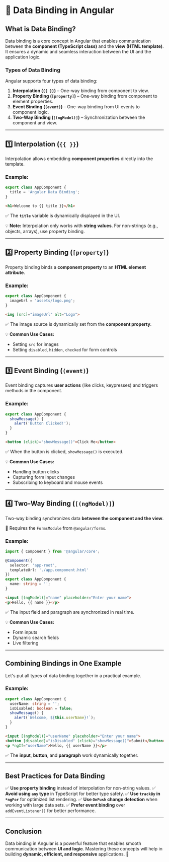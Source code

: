 # 🔗 Data Binding in Angular

## **What is Data Binding?**
Data binding is a core concept in Angular that enables communication between the **component (TypeScript class)** and the **view (HTML template)**. It ensures a dynamic and seamless interaction between the UI and the application logic.

### **Types of Data Binding**
Angular supports four types of data binding:
1. **Interpolation (`{{ }}`)** – One-way binding from component to view.
2. **Property Binding (`[property]`)** – One-way binding from component to element properties.
3. **Event Binding (`(event)`)** – One-way binding from UI events to component logic.
4. **Two-Way Binding (`[(ngModel)]`)** – Synchronization between the component and view.

---

## **1️⃣ Interpolation (`{{ }}`)**
Interpolation allows embedding **component properties** directly into the template.

### **Example:**
```typescript
export class AppComponent {
  title = 'Angular Data Binding';
}
```

```html
<h1>Welcome to {{ title }}</h1>
```
✅ The **`title`** variable is dynamically displayed in the UI.

💡 **Note:** Interpolation only works with **string values**. For non-strings (e.g., objects, arrays), use property binding.

---

## **2️⃣ Property Binding (`[property]`)**
Property binding binds a **component property** to an **HTML element attribute**.

### **Example:**
```typescript
export class AppComponent {
  imageUrl = 'assets/logo.png';
}
```

```html
<img [src]="imageUrl" alt="Logo">
```
✅ The image source is dynamically set from the **component property**.

💡 **Common Use Cases:**
- Setting `src` for images
- Setting `disabled`, `hidden`, `checked` for form controls

---

## **3️⃣ Event Binding (`(event)`)**
Event binding captures **user actions** (like clicks, keypresses) and triggers methods in the component.

### **Example:**
```typescript
export class AppComponent {
  showMessage() {
    alert('Button Clicked!');
  }
}
```

```html
<button (click)="showMessage()">Click Me</button>
```
✅ When the button is clicked, `showMessage()` is executed.

💡 **Common Use Cases:**
- Handling button clicks
- Capturing form input changes
- Subscribing to keyboard and mouse events

---

## **4️⃣ Two-Way Binding (`[(ngModel)]`)**
Two-way binding synchronizes data **between the component and the view**.

🔹 Requires the `FormsModule` from `@angular/forms`.

### **Example:**
```typescript
import { Component } from '@angular/core';

@Component({
  selector: 'app-root',
  templateUrl: './app.component.html'
})
export class AppComponent {
  name: string = '';
}
```

```html
<input [(ngModel)]="name" placeholder="Enter your name">
<p>Hello, {{ name }}</p>
```
✅ The input field and paragraph are synchronized in real time.

💡 **Common Use Cases:**
- Form inputs
- Dynamic search fields
- Live filtering

---

## **Combining Bindings in One Example**
Let's put all types of data binding together in a practical example.

### **Example:**
```typescript
export class AppComponent {
  userName: string = '';
  isDisabled: boolean = false;
  showMessage() {
    alert(`Welcome, ${this.userName}!`);
  }
}
```

```html
<input [(ngModel)]="userName" placeholder="Enter your name">
<button [disabled]="isDisabled" (click)="showMessage()">Submit</button>
<p *ngIf="userName">Hello, {{ userName }}</p>
```
✅ The **input**, **button**, and **paragraph** work dynamically together.

---

## **Best Practices for Data Binding**
✅ **Use property binding** instead of interpolation for non-string values.
✅ **Avoid using `any` type** in TypeScript for better type safety.
✅ **Use `trackBy` in `*ngFor`** for optimized list rendering.
✅ **Use `OnPush` change detection** when working with large data sets.
✅ **Prefer event binding** over `addEventListener()` for better performance.

---

## **Conclusion**
Data binding in Angular is a powerful feature that enables smooth communication between **UI and logic**. Mastering these concepts will help in building **dynamic, efficient, and responsive** applications. 🚀

